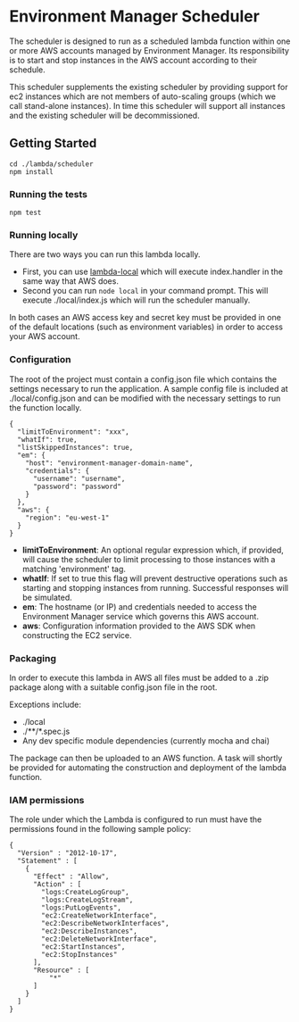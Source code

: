 # Environment Manager Scheduler

The scheduler is designed to run as a scheduled lambda function within one or more AWS accounts managed by Environment Manager. Its responsibility is to start and stop instances in the AWS account according to their schedule.

This scheduler supplements the existing scheduler by providing support for ec2 instances which are not members of auto-scaling groups (which we call stand-alone instances). In time this scheduler will support all instances and the existing scheduler will be decommissioned.

## Getting Started

```
cd ./lambda/scheduler
npm install
```

### Running the tests

```
npm test
```

### Running locally

There are two ways you can run this lambda locally.

- First, you can use [lambda-local](https://www.npmjs.com/package/lambda-local) which will execute index.handler in the same way that AWS does.
- Second you can run ``` node local ``` in your command prompt. This will execute ./local/index.js which will run the scheduler manually.

In both cases an AWS access key and secret key must be provided in one of the default locations (such as environment variables) in order to access your AWS account.

### Configuration

The root of the project must contain a config.json file which contains the settings necessary to run the application. A sample config file is included at ./local/config.json and can be modified with the necessary settings to run the function locally.

```
{
  "limitToEnvironment": "xxx",
  "whatIf": true,
  "listSkippedInstances": true,
  "em": {
    "host": "environment-manager-domain-name",
    "credentials": {
      "username": "username",
      "password": "password"
    }
  },
  "aws": {
    "region": "eu-west-1"
  }
}
```

- **limitToEnvironment**: An optional regular expression which, if provided, will cause the scheduler to limit processing to those instances with a matching 'environment' tag.
- **whatIf**: If set to true this flag will prevent destructive operations such as starting and stopping instances from running. Successful responses will be simulated.
- **em**: The hostname (or IP) and credentials needed to access the Environment Manager service which governs this AWS account.
- **aws**: Configuration information provided to the AWS SDK when constructing the EC2 service.

### Packaging

In order to execute this lambda in AWS all files must be added to a .zip package along with a suitable config.json file in the root.

Exceptions include:

- ./local
- ./\*\*/\*.spec.js
- Any dev specific module dependencies (currently mocha and chai)

The package can then be uploaded to an AWS function. A task will shortly be provided for automating the construction and deployment of the lambda function.

### IAM permissions

The role under which the Lambda is configured to run must have the permissions found in the following sample policy:

```
{
  "Version" : "2012-10-17",
  "Statement" : [
    {
      "Effect" : "Allow",
      "Action" : [
        "logs:CreateLogGroup",
        "logs:CreateLogStream",
        "logs:PutLogEvents",
        "ec2:CreateNetworkInterface",
        "ec2:DescribeNetworkInterfaces",
        "ec2:DescribeInstances",
        "ec2:DeleteNetworkInterface",
        "ec2:StartInstances",
        "ec2:StopInstances"
      ],
      "Resource" : [
          "*"
      ]
    }
  ]
}
```